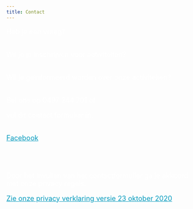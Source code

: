 ```yaml
---
title: Contact
---
```

<FONT SIZE="+1" COLOR="#FFFFFF" FACE="">

Heb je een vraag? <br><br>

Wil je je inschrijven voor activiteiten? <br><br>

Wil je geinformeerd worden over onze activiteiten? <br><br>

Bel ons op 0497 244 701 of<br> 

vul dit contact formulier in.<br><br>

<a class="f-ogo_rgb_hex-22.png" href="https://www.facebook.com/schakelretie.be" style="color: #059abd" target="_blank">Facebook</a>

<br>

<br>

Door het invullen van het contactformulier ga je akkoord met onze privacy regels.<br>

<a href="https://drive.google.com/file/d/1BI6Y2VTRdYWzvlrUttypICHL500tjNQf/view?" style="color: #059abd" target="_blank">Zie onze privacy verklaring versie 23 oktober 2020</a>

</FONT>